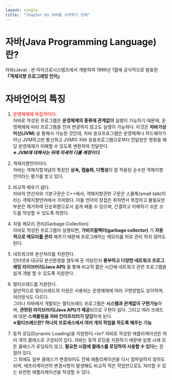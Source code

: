 ```yaml
---
layout: single
title:  "Chapter 01 자바를 시작하기 전에"
---
```


# 자바(Java Programming Language)란?
자바(Java) : 썬 마이크로시스템즈에서 개발하여 1996년 1월에 공식적으로 발표한 **『객체지향 프로그래밍 언어』**

# 자바언어의 특징
1. <span style="color:red">운영체제에 독립적이다.</span>  
    자바로 작성된 프로그램은 **운영체제의 종류에 관계없이** 실행이 가능하기 때문에, 운영체제에 따라 프로그램을 전혀 변경하지 않고도 실행이 가능하다.
    이것은 **자바가상머신(JVM)** 을 통해서 가능한 것인데, 자바 응요프로그램은 운영체제나 하드웨어가 아닌 JVM하고만 통신하고 JVM이 자바 응용프로그램으로부터 전달받은 명령을
    해당 운영체제가 이해할 수 있도록 변환하여 전달한다.  
    ***※ JVM에 대해서는 뒤에 자세히 다룰 예정이다.***
2. 객체지향언어이다.  
    자바는 객체지향개념의 특징인 **상속, 캡슐화, 다형성**이 잘 적용된 순수한 객체지향언어라는 평가를 받고 있다.

3. 비교적 배우기 쉽다.<br>
    자바의 연산자와 기본구문은 C++에서, 객체지향관련 구문은 스몰톡(small talk)이라는 객체지향언어에서 가져왔다. 이들 언어의 장접은 취하면서 복잡하고 불필요한 부분은 제거하여 단순화함으로서 쉽게 배울 수 있으며, 간결하고 이해하기 쉬운 코드를 작성할 수 있도록 하였다.
4. 자동 메모리 관리(Garbage Collection)<br>
    자바로 작성된 프로그램이 실행되면, **가비지컬렉터(garbage collector)** 가 **자동적으로 메모리를 관리** 해주기 때문에 프로그래머는 메모리를 따로 관리 하지 않아도 된다.
5. 네트워크와 분산처리를 지원한다.<br>
    인터넷과 대규모 분산환경을 염두에 둔 까닭인지 **풍부하고 다양한 네트워크 프로그래밍 라이브러리(Java API)** 를 통해 비교적 짧은 시간에 네트워크 관련 프로그램을 쉽게 개발 할 수 있도록 지원한다.
6. 멀티쓰레드를 지원한다.<br>
    일반적으로 멀티쓰레드의 지원은 사용되는 운영체제에 따라 구현방법도 상이하며, 처리방식도 다르다.<br>그러나 자바에서 개발되는 멀티쓰레드 프로그램은 **시스템과 관계없이 구현가능**하며, **관련된 라이브러리(Java API)가 제공**되므로 구현이 쉽다. 그리고 여러 쓰레드에 대한 **스케줄링을 자바 인터프리터가 담당**하게 된다.<br>
    **※멀티쓰레드란? 하나의 프로세스에서 여러 개의 작업을 하도록 해주는 기능**
7. 동적 로딩(Dynamic Loading)을 지원한다.<br?
   자바로 작성된 애플리케이션은 여러 개의 클래스로 구성되어 있다. 자바는 동적 로딩을 지원하기 때문에 실행 시에 모든 클래스가 로딩되지 않고, **필요한 시점에 클래스를 로딩하여 사용할 수 있다**는 장점이 있다.<br>그 외에도 일부 클래스가 변경되어도 전체 애플리케이션을 다시 컴파일하지 않아도 되며, 애프리케이션의 변경사항이 발생해도 비교적 적은 작업만으로도 처리할 수 있는 유연한 애플리케이션을 작성할 수 있다.

